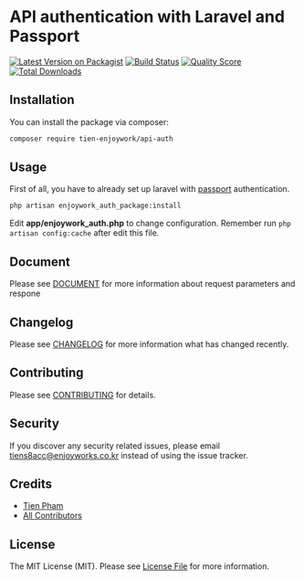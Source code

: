 # API authentication with Laravel and Passport

[![Latest Version on Packagist](https://img.shields.io/packagist/v/tien-enjoywork/api-auth.svg?style=flat-square)](https://packagist.org/packages/tien-enjoywork/api-auth)
[![Build Status](https://img.shields.io/travis/tien-enjoywork/api-auth/master.svg?style=flat-square)](https://travis-ci.org/tien-enjoywork/api-auth)
[![Quality Score](https://img.shields.io/scrutinizer/g/tien-enjoywork/api-auth.svg?style=flat-square)](https://scrutinizer-ci.com/g/tien-enjoywork/api-auth)
[![Total Downloads](https://img.shields.io/packagist/dt/tien-enjoywork/api-auth.svg?style=flat-square)](https://packagist.org/packages/tien-enjoywork/api-auth)

## Installation

You can install the package via composer:

```bash
composer require tien-enjoywork/api-auth
```

## Usage
First of all, you have to already set up laravel with [passport](https://laravel.com/docs/6.x/passport#installation) authentication.

```bash
php artisan enjoywork_auth_package:install
```
Edit **app/enjoywork_auth.php** to change configuration. Remember run `php artisan config:cache` after edit this file.

## Document

Please see [DOCUMENT](DOCUMENT.md) for more information about request parameters and respone

## Changelog

Please see [CHANGELOG](CHANGELOG.md) for more information what has changed recently.

## Contributing

Please see [CONTRIBUTING](CONTRIBUTING.md) for details.

## Security

If you discover any security related issues, please email tiens8acc@enjoyworks.co.kr instead of using the issue tracker.

## Credits

- [Tien Pham](https://github.com/tien-enjoywork)
- [All Contributors](../../contributors)

## License

The MIT License (MIT). Please see [License File](LICENSE.md) for more information.